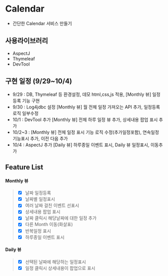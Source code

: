 # Calendar
- 간단한 Calendar 서비스 만들기

## 사용라이브러리 

- AspectJ   
- Thymeleaf
- DevTool

## 구현 일정 (9/29~10/4)
- 9/29 : DB, Thymeleaf 등 환경설정, 데모 html,css,js 적용, [Monthly 뷰] 일정등록 기능 구현  
- 9/30 : Log4jdbc 설정 [Monthly 뷰] 월 전체 일정 가져오는 API 추가, 일정등록 로직 일부수정 
- 10/1 : DevTool 추가 [Monthly 뷰] 전체 하루 일정 뷰 추가, 상세내용 팝업 표시 추가
- 10/2~3 : [Monthly 뷰] 전체 일정 표시 기능 로직 수정(추가일정포함), 연속일정 기능표시 추가, 이전 다음 추가 
- 10/4 : AspectJ 추가 [Daily 뷰] 하루종일 이벤트 표시, Daily 뷰 일정표시, 이동추가

## Feature List 

#### Monthly 뷰
> - [X] 날짜 일정등록
> - [X] 날짜별 일정표시
> - [X] 여러 날짜 걸친 이벤트 선표시
> - [X] 상세내용 팝업 표시
> - [X] 날짜 클릭시 해당날짜에 대한 일정 추가
> - [X] 다른 Month 이동(화살표)
> - [X] 반복일정 표시
> - [X] 하루종일 이벤트 표시  

#### Daily 뷰
> - [X] 선택된 날짜에 해당하는 일정표시
> - [X] 일정 클릭시 상세내용이 팝업으로 표시

